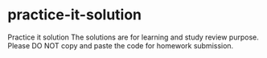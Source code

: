 # practice-it-solution
Practice it solution
The solutions are for learning and study review purpose.
Please DO NOT copy and paste the code for homework submission.
